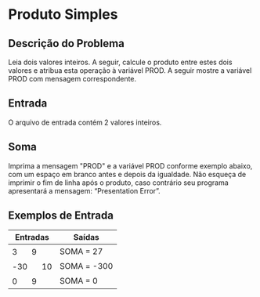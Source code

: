 # Produto Simples

## Descrição do Problema

Leia dois valores inteiros. A seguir, calcule o produto entre estes dois valores e atribua esta operação à variável PROD. A seguir mostre a variável PROD com mensagem correspondente.

## Entrada

O arquivo de entrada contém 2 valores inteiros.

## Soma

Imprima a mensagem "PROD" e a variável PROD conforme exemplo abaixo, com um espaço em branco antes e depois da igualdade. Não esqueça de imprimir o fim de linha após o produto, caso contrário seu programa apresentará a mensagem: “Presentation Error”.

## Exemplos de Entrada

| Entradas  | Saídas |
| ------------- | ------------- |
| 3ㅤㅤ9 | SOMA = 27  |
| -30ㅤㅤ10 | SOMA = -300  |
| 0ㅤㅤ9 | SOMA = 0  |

